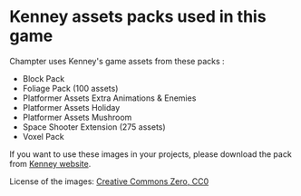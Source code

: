 # Kenney assets packs used in this game

Champter uses Kenney's game assets from these packs :

* Block Pack
* Foliage Pack (100 assets)
* Platformer Assets Extra Animations & Enemies
* Platformer Assets Holiday
* Platformer Assets Mushroom
* Space Shooter Extension (275 assets)
* Voxel Pack

If you want to use these images in your projects, please download the pack from [Kenney website](https://www.kenney.nl).

License of the images: [Creative Commons Zero, CC0](http://creativecommons.org/publicdomain/zero/1.0/)
